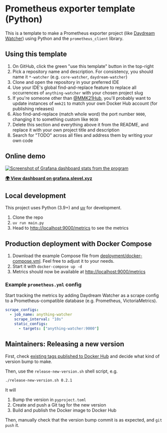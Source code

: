 # Prometheus exporter template (Python)

This is a template to make a Prometheus exporter project (like [Daydream Watcher](https://github.com/MMK21Hub/daydream-watcher)) using Python and the `prometheus_client` library.

## Using this template

1. On GitHub, click the green "use this template" button in the top-right
2. Pick a repository name and description. For consistency, you should name it `*-watcher` (e.g. `core-watcher`, `daydream-watcher`)
3. Clone and open the repository in your preferred IDE
4. Use your IDE's global find-and-replace feature to replace all occurrences of `anything-watcher` with your chosen project slug
5. If you're someone other than [@MMK21Hub](https://github.com/MMK21Hub), you'll probably want to update instances of `mmk21` to match your own Docker Hub account (for publishing releases)
6. Also find-and-replace (match whole word) the port number `9000`, changing it to something custom like `9030`
7. Delete this section and everything above it from the README, and replace it with your own project title and description
8. Search for "TODO" across all files and address them by writing your own code

## Online demo

[![Screenshot of Grafana dashboard stats from the program](screenshot.png)][demo]

**[🌍 View dashboard on grafana.slevel.xyz][demo]** <!-- TODO Replace the below with demo link (Grafana dashboard) -->

[demo]: https://example.com

## Local development

This project uses Python (3.9+) and [uv](https://docs.astral.sh/uv/) for development.

1. Clone the repo
2. `uv run main.py`
3. Head to <http://localhost:9000/metrics> to see the metrics

## Production deployment with Docker Compose

1. Download the example Compose file from [deployment/docker-compose.yml](deployment/docker-compose.yml). Feel free to adjust it to your needs.
2. Start it with `docker-compose up -d`
3. Metrics should now be available at <http://localhost:9000/metrics>

### Example `prometheus.yml` config

Start tracking the metrics by adding Daydream Watcher as a scrape config to a Prometheus-compatible database (e.g. Prometheus, VictoriaMetrics).

```yaml
scrape_configs:
  - job_name: anything-watcher
    scrape_interval: "10s"
    static_configs:
      - targets: ["anything-watcher:9000"]
```

<!-- ### Example Grafana dashboard

Start visualising the metrics by importing the example Grafana dashboard at [deployment/grafana-dashboard.json](deployment/grafana-dashboard.json) into your Grafana instance. -->

## Maintainers: Releasing a new version

First, check [existing tags published to Docker Hub](https://hub.docker.com/r/mmk21/anything-watcher/tags) and decide what kind of version bump to make.

Then, use the `release-new-version.sh` shell script, e.g.

```bash
./release-new-version.sh 0.2.1
```

It will

1. Bump the version in `pyproject.toml`
2. Create and push a Git tag for the new version
3. Build and publish the Docker image to Docker Hub

Then, manually check that the version bump commit is as expected, and `git push` it.
